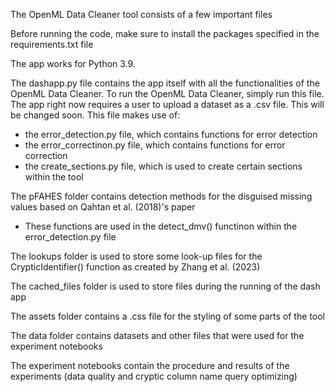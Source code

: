 The OpenML Data Cleaner tool consists of a few important files

Before running the code, make sure to install the packages specified in the requirements.txt file

The app works for Python 3.9.

The dashapp.py file contains the app itself with all the functionalities of the OpenML Data Cleaner.
To run the OpenML Data Cleaner, simply run this file.
The app right now requires a user to upload a dataset as a .csv file. This will be changed soon.
This file makes use of:
* the error_detection.py file, which contains functions for error detection
* the error_correctinon.py file, which contains functions for error correction
* the create_sections.py file, which is used to create certain sections within the tool

The pFAHES folder contains detection methods for the disguised missing values based on Qahtan et al. (2018)'s paper
* These functions are used in the detect_dmv() functinon within the error_detection.py file

The lookups folder is used to store some look-up files for the CrypticIdentifier() function as created by Zhang et al. (2023)

The cached_files folder is used to store files during the running of the dash app

The assets folder contains a .css file for the styling of some parts of the tool

The data folder contains datasets and other files that were used for the experiment notebooks

The experiment notebooks contain the procedure and results of the experiments (data quality and cryptic column name query optimizing)

